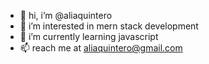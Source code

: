 - 👋 hi, i’m @aliaquintero
- 👀 i’m interested in mern stack development
- 🌱 i’m currently learning javascript
- 📫 reach me at aliaquintero@gmail.com

<!---
aliaquintero/aliaquintero is a ✨ special ✨ repository because its `README.md` (this file) appears on your GitHub profile.
you can click the preview link to take a look at your changes.
--->

